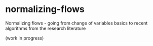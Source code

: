 # normalizing-flows
Normalizing flows - going from change of variables basics to recent algorithms from the research literature 

(work in progress)
